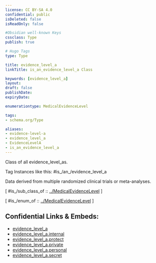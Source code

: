 ```yaml
---
license: CC BY-SA 4.0
confidential: public
isDeleted: false
isReadOnly: false

#Obsidian well-known Keys
cssclass: Type
publish: true

# Hugo Tags
type: Type

title: evidence_level_a
linkTitle: is_an_evidence_level_a Class

keywords: [evidence_level_a]
layout: 
draft: false
publishDate:
expiryDate: 

enumerationtype: MedicalEvidenceLevel

tags:
- schema.org/Type

aliases:
- evidence-level-a
- evidence_level_a
- EvidenceLevelA
- is_an_evidence_level_a
---
```


Class of all evidence_level_as.

Tag Instances like this: 
#is_/an_/evidence_level_a

Data derived from multiple randomized clinical trials or meta-analyses.

[ #is_/sub_class_of :: [../MedicalEvidenceLevel](../MedicalEvidenceLevel) ]

[ #is_/enum_of :: [../MedicalEvidenceLevel](../MedicalEvidenceLevel) ]



## Confidential Links & Embeds: 
- [evidence_level_a](../../../../../../../../_public/schema.org/Type/is_a_/intangible/enumeration/medical_enumeration/medical_evidence_level/evidence_level_a.md) 
- [evidence_level_a.internal](../../../../../../../../_internal/schema.org/Type/is_a_/intangible/enumeration/medical_enumeration/medical_evidence_level/evidence_level_a.internal.md) 
- [evidence_level_a.protect](../../../../../../../../_protect/schema.org/Type/is_a_/intangible/enumeration/medical_enumeration/medical_evidence_level/evidence_level_a.protect.md) 
- [evidence_level_a.private](../../../../../../../../_private/schema.org/Type/is_a_/intangible/enumeration/medical_enumeration/medical_evidence_level/evidence_level_a.private.md) 
- [evidence_level_a.personal](../../../../../../../../_personal/schema.org/Type/is_a_/intangible/enumeration/medical_enumeration/medical_evidence_level/evidence_level_a.personal.md) 
- [evidence_level_a.secret](../../../../../../../../_secret/schema.org/Type/is_a_/intangible/enumeration/medical_enumeration/medical_evidence_level/evidence_level_a.secret.md) 
